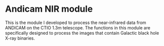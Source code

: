 # Andicam NIR module

This is the module I developed to process the near-infrared data from ANDICAM on the CTIO 1.3m telescope. The functions in this module are specifically designed to process the images that contain Galactic black hole X-ray binaries.
